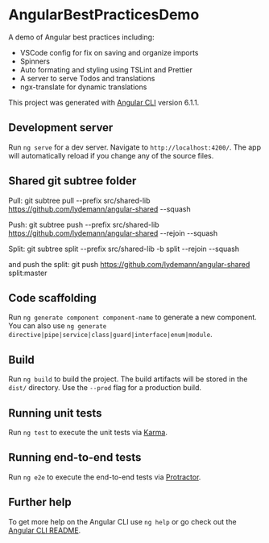 # AngularBestPracticesDemo
A demo of Angular best practices including:

- VSCode config for fix on saving and organize imports
- Spinners
- Auto formating and styling using TSLint and Prettier
- A server to serve Todos and translations
- ngx-translate for dynamic translations

This project was generated with [Angular CLI](https://github.com/angular/angular-cli) version 6.1.1.

## Development server

Run `ng serve` for a dev server. Navigate to `http://localhost:4200/`. The app will automatically reload if you change any of the source files.

## Shared git subtree folder

Pull:
git subtree pull --prefix src/shared-lib https://github.com/lydemann/angular-shared --squash

Push:
git subtree push --prefix src/shared-lib https://github.com/lydemann/angular-shared --rejoin --squash

Split:
git subtree split --prefix src/shared-lib -b split --rejoin --squash

and push the split:
git push https://github.com/lydemann/angular-shared split:master


## Code scaffolding

Run `ng generate component component-name` to generate a new component. You can also use `ng generate directive|pipe|service|class|guard|interface|enum|module`.

## Build

Run `ng build` to build the project. The build artifacts will be stored in the `dist/` directory. Use the `--prod` flag for a production build.

## Running unit tests

Run `ng test` to execute the unit tests via [Karma](https://karma-runner.github.io).

## Running end-to-end tests

Run `ng e2e` to execute the end-to-end tests via [Protractor](http://www.protractortest.org/).

## Further help

To get more help on the Angular CLI use `ng help` or go check out the [Angular CLI README](https://github.com/angular/angular-cli/blob/master/README.md).
